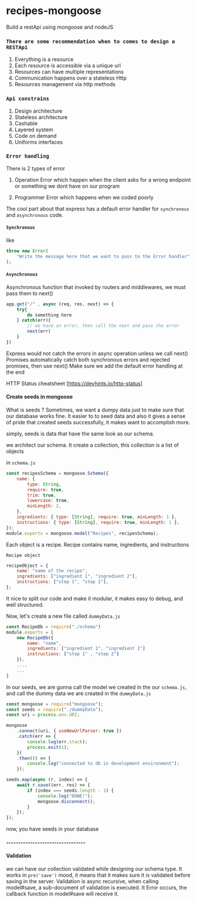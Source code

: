 # recipes-mongoose

Build a restApi using mongoose and nodeJS

### `There are some recommendation when to comes to design a RESTApi`

1. Everything is a resource
2. Each resource is accessible via a unique url
3. Resources can have multiple representations
4. Communication happens over a stateless Http
5. Resources management via http methods

### `Api constrains`

1. Design architecture
2. Stateless architecture
3. Cashable
4. Layered system
5. Code on demand
6. Uniforms interfaces

### `Error handling`

There is 2 types of error

1. Operation Error
   which happen when the client asks for a wrong endpoint or something we dont have on our program

2. Programmer Error
   which happens when we coded poorly

The cool part about that express has a default error handler for `synchronous` and `asynchronous` code.

#### `Synchronous`

like

```js
throw new Error(
	"Write the message here that we want to pass to the Error handler"
);
```

#### `Asynchronous`

Asynchronous function that invoked by routers and middlewares, we must pass them to next()

```js
app.get("/" , async (req, res, next) => {
    try{
        do something here
    } catch(err){
        // we have an error, then call the next and pass the error
        next(err)
    }
})
```

Express would not catch the errors in async operation unless we call next()
Promises automatically catch both synchronous errors and rejected promises, then use next()
Make sure we add the default error handling at the end

HTTP Status cheatsheet [https://devhints.io/http-status]

#### Create seeds in mongoose

What is seeds ?
Sometimes, we want a dumpy data just to make sure that our database works fine. It easier to to seed data and also it gives a sense of pride
that created seeds successfully, it makes want to accomplish more.

simply, seeds is data that have the same look as our schema.

we architect our schema. It create a collection, this collection is a list of objects

in `schema.js`

```js
const recipesSchema = mongoose.Schema({
	name: {
		type: String,
		require: true,
		trim: true,
		lowercase: true,
		minLength: 2,
	},
	ingredients: { type: [String], require: true, minLength: 1 },
	instructions: { type: [String], require: true, minLength: 1 },
});
module.exports = mongoose.model("Recipes", recipesSchema);
```

Each object is a recipe. Recipe contains name, ingredients, and instructions

`Recipe object`

```js
recipeObject = {
	name: "name of the recipe",
	ingredients: ["ingredient 1", "ingredient 2"],
	instructions: ["step 1", "step 2"],
};
```

It nice to split our code and make it modular, it makes easy to debug, and well
structured.

Now, let's create a new file called `dummyData.js`

```js
const RecipeDb = require("./schema")
module.exports = [
    new RecipeDb({
        name: "name",
        ingredients: ["ingredient 1", "ingredient 2"]
        instructions: ["step 1" , "step 2"]
    }),
    ...,
    ...
]
```

In our seeds, we are gonna call the model we created in the our `schema.js`, and call the dummy data we are created in the `dummyData.js`

```js
const mongoose = require("mongoose");
const seeds = require("./dummyData");
const uri = process.env.URI;

mongoose
	.connect(uri, { useNewUrlParser: true })
	.catch(err => {
		console.log(err.stack);
		process.exit(1);
	})
	.then(() => {
		console.log("connected to db in development environment");
	});

seeds.map(async (r, index) => {
	await r.save((err, res) => {
		if (index === seeds.length - 1) {
			console.log("DONE!");
			mongoose.disconnect();
		}
	});
});
```

now, you have seeds in your database

#### ---------------------------------

#### Validation

we can have our collection validated while designing our schema type.
It works in `pre('save')` mood, it means that it makes sure it is validated before saving in the server.
Validation is async recursive, when calling model#save, a sub-document of validation is executed. It Error occurs, the callback function in model#save will receive it.
